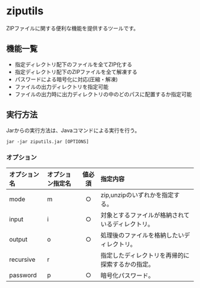 # ziputils

ZIPファイルに関する便利な機能を提供するツールです。  

## 機能一覧

- 指定ディレクトリ配下のファイルを全てZIP化する
- 指定ディレクトリ配下のZIPファイルを全て解凍する
- パスワードによる暗号化に対応(圧縮・解凍)
- ファイルの出力ディレクトリを指定可能
- ファイルの出力時に出力ディレクトリの中のどのパスに配置するか指定可能

## 実行方法

Jarからの実行方法は、Javaコマンドによる実行を行う。

```
jar -jar ziputils.jar [OPTIONS]
```

### オプション

|オプション名|オプション指定名|値必須|指定内容|
|:---|:---|:---:|:---|
|mode|m|○|zip,unzipのいずれかを指定する。
|input|i|○|対象とするファイルが格納されているディレクトリ。
|output|o|○|処理後のファイルを格納したいディレクトリ。
|recursive|r| |指定したディレクトリを再帰的に探索するかの指定。
|password|p|○|暗号化パスワード。